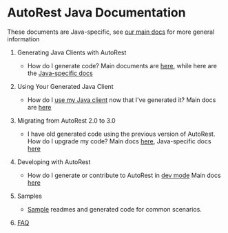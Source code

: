 # AutoRest Java Documentation

These documents are Java-specific, see [our main docs][main_docs] for more general information


1. Generating Java Clients with AutoRest
    - How do I generate code? Main documents are [here][main_generate], while here are the [Java-specific docs][java_generate]

2. Using Your Generated Java Client
    - How do I [use my Java client][java_client] now that I've generated it? Main docs are [here][main_client]

3. Migrating from AutoRest 2.0 to 3.0
    - I have old generated code using the previous version of AutoRest. How do I upgrade my code? Main docs [here][main_migrate], Java-specific docs [here][java_migrate]

4. Developing with AutoRest
    - How do I generate or contribute to AutoRest in [dev mode][java_dev] Main docs [here][main_dev]

5. Samples
    - [Sample][sample] readmes and generated code for common scenarios.

6. [FAQ][faq]

<!-- LINKS -->
[main_docs]: https://github.com/Azure/autorest/tree/master/docs
[main_generate]: https://github.com/Azure/autorest/tree/master/docs/generate/readme.md
[java_generate]: ./generate/readme.md
[java_client]: ./client/readme.md
[main_client]: https://github.com/Azure/autorest/tree/master/docs/generate/client.md
[main_migrate]: https://github.com/Azure/autorest/tree/master/docs/migrate/readme.md
[java_migrate]: ./migrate/readme.md
[java_dev]: ./developer/readme.md
[main_dev]: https://github.com/Azure/autorest/tree/master/docs/dev/readme.md
[sample]: ./samples/readme.md
[faq]: ./faq.md
